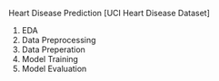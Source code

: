 Heart Disease Prediction [UCI Heart Disease Dataset]
1. EDA
2. Data Preprocessing
3. Data Preperation
4. Model Training
5. Model Evaluation
